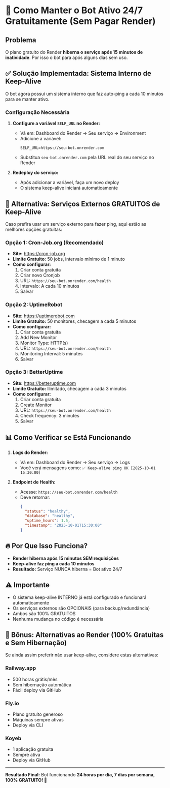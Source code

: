 # 🚀 Como Manter o Bot Ativo 24/7 Gratuitamente (Sem Pagar Render)

## Problema
O plano gratuito do Render **hiberna o serviço após 15 minutos de inatividade**. Por isso o bot para após alguns dias sem uso.

## ✅ Solução Implementada: Sistema Interno de Keep-Alive

O bot agora possui um sistema interno que faz auto-ping a cada 10 minutos para se manter ativo.

### Configuração Necessária

1. **Configure a variável `SELF_URL` no Render:**
   - Vá em: Dashboard do Render → Seu serviço → Environment
   - Adicione a variável:
     ```
     SELF_URL=https://seu-bot.onrender.com
     ```
   - Substitua `seu-bot.onrender.com` pela URL real do seu serviço no Render

2. **Redeploy do serviço:**
   - Após adicionar a variável, faça um novo deploy
   - O sistema keep-alive iniciará automaticamente

## 🎯 Alternativa: Serviços Externos GRATUITOS de Keep-Alive

Caso prefira usar um serviço externo para fazer ping, aqui estão as melhores opções gratuitas:

### Opção 1: **Cron-Job.org** (Recomendado)
- **Site:** https://cron-job.org
- **Limite Gratuito:** 50 jobs, intervalo mínimo de 1 minuto
- **Como configurar:**
  1. Criar conta gratuita
  2. Criar novo Cronjob
  3. URL: `https://seu-bot.onrender.com/health`
  4. Intervalo: A cada 10 minutos
  5. Salvar

### Opção 2: **UptimeRobot**
- **Site:** https://uptimerobot.com
- **Limite Gratuito:** 50 monitores, checagem a cada 5 minutos
- **Como configurar:**
  1. Criar conta gratuita
  2. Add New Monitor
  3. Monitor Type: HTTP(s)
  4. URL: `https://seu-bot.onrender.com/health`
  5. Monitoring Interval: 5 minutes
  6. Salvar

### Opção 3: **BetterUptime**
- **Site:** https://betteruptime.com
- **Limite Gratuito:** Ilimitado, checagem a cada 3 minutos
- **Como configurar:**
  1. Criar conta gratuita
  2. Create Monitor
  3. URL: `https://seu-bot.onrender.com/health`
  4. Check frequency: 3 minutes
  5. Salvar

## 📊 Como Verificar se Está Funcionando

1. **Logs do Render:**
   - Vá em: Dashboard do Render → Seu serviço → Logs
   - Você verá mensagens como: `✅ Keep-alive ping OK [2025-10-01 15:30:00]`

2. **Endpoint de Health:**
   - Acesse: `https://seu-bot.onrender.com/health`
   - Deve retornar:
     ```json
     {
       "status": "healthy",
       "database": "healthy",
       "uptime_hours": 1.5,
       "timestamp": "2025-10-01T15:30:00"
     }
     ```

## 🔥 Por Que Isso Funciona?

- **Render hiberna após 15 minutos SEM requisições**
- **Keep-alive faz ping a cada 10 minutos**
- **Resultado:** Serviço NUNCA hiberna = Bot ativo 24/7

## ⚠️ Importante

- O sistema keep-alive INTERNO já está configurado e funcionará automaticamente
- Os serviços externos são OPCIONAIS (para backup/redundância)
- Ambos são 100% GRATUITOS
- Nenhuma mudança no código é necessária

## 🎁 Bônus: Alternativas ao Render (100% Gratuitas e Sem Hibernação)

Se ainda assim preferir não usar keep-alive, considere estas alternativas:

### **Railway.app**
- 500 horas grátis/mês
- Sem hibernação automática
- Fácil deploy via GitHub

### **Fly.io**
- Plano gratuito generoso
- Máquinas sempre ativas
- Deploy via CLI

### **Koyeb**
- 1 aplicação gratuita
- Sempre ativa
- Deploy via GitHub

---

**Resultado Final:** Bot funcionando **24 horas por dia, 7 dias por semana, 100% GRATUITO! 🎉**
